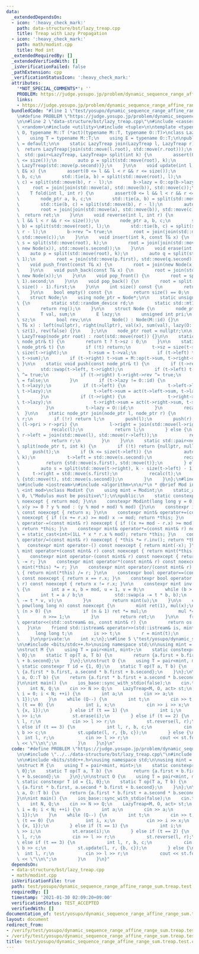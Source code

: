 ```yaml
---
data:
  _extendedDependsOn:
  - icon: ':heavy_check_mark:'
    path: data-structure/bst/lazy_treap.cpp
    title: Treap with Lazy Propagation
  - icon: ':heavy_check_mark:'
    path: math/modint.cpp
    title: Mod int
  _extendedRequiredBy: []
  _extendedVerifiedWith: []
  _isVerificationFailed: false
  _pathExtension: cpp
  _verificationStatusIcon: ':heavy_check_mark:'
  attributes:
    '*NOT_SPECIAL_COMMENTS*': ''
    PROBLEM: https://judge.yosupo.jp/problem/dynamic_sequence_range_affine_range_sum
    links:
    - https://judge.yosupo.jp/problem/dynamic_sequence_range_affine_range_sum
  bundledCode: "#line 1 \"test/yosupo/dynamic_sequence_range_affine_range_sum.treap.test.cpp\"\
    \n#define PROBLEM \"https://judge.yosupo.jp/problem/dynamic_sequence_range_affine_range_sum\"\
    \n\n#line 2 \"data-structure/bst/lazy_treap.cpp\"\n#include <cassert>\n#include\
    \ <random>\n#include <utility>\n#include <tuple>\n\ntemplate <typename M, typename\
    \ O, typename M::T (*act)(typename M::T, typename O::T)>\nclass LazyTreap {\n\
    \    using T = typename M::T;\n    using E = typename O::T;\n\npublic:\n    LazyTreap()\
    \ = default;\n\n    static LazyTreap join(LazyTreap l, LazyTreap r) {\n      \
    \  return LazyTreap(join(std::move(l.root), std::move(r.root)));\n    }\n\n  \
    \  std::pair<LazyTreap, LazyTreap> split(int k) {\n        assert(0 <= k && k\
    \ <= size());\n        auto p = split(std::move(root), k);\n        return {LazyTreap(std::move(p.first)),\
    \ LazyTreap(std::move(p.second))};\n    }\n\n    void update(int l, int r, const\
    \ E& x) {\n        assert(0 <= l && l < r && r <= size());\n        node_ptr a,\
    \ b, c;\n        std::tie(a, b) = split(std::move(root), l);\n        std::tie(b,\
    \ c) = split(std::move(b), r - l);\n        b->lazy = O::op(b->lazy, x);\n   \
    \     root = join(join(std::move(a), std::move(b)), std::move(c));\n    }\n\n\
    \    T fold(int l, int r) {\n        assert(0 <= l && l < r && r <= size());\n\
    \        node_ptr a, b, c;\n        std::tie(a, b) = split(std::move(root), l);\n\
    \        std::tie(b, c) = split(std::move(b), r - l);\n        auto ret = b->sum;\n\
    \        root = join(join(std::move(a), std::move(b)), std::move(c));\n      \
    \  return ret;\n    }\n\n    void reverse(int l, int r) {\n        assert(0 <=\
    \ l && l < r && r <= size());\n        node_ptr a, b, c;\n        std::tie(a,\
    \ b) = split(std::move(root), l);\n        std::tie(b, c) = split(std::move(b),\
    \ r - l);\n        b->rev ^= true;\n        root = join(join(std::move(a), std::move(b)),\
    \ std::move(c));\n    }\n\n    void insert(int k, const T& x) {\n        auto\
    \ s = split(std::move(root), k);\n        root = join(join(std::move(s.first),\
    \ new Node(x)), std::move(s.second));\n    }\n\n    void erase(int k) {\n    \
    \    auto p = split(std::move(root), k);\n        auto q = split(std::move(p.second),\
    \ 1);\n        root = join(std::move(p.first), std::move(q.second));\n    }\n\n\
    \    void push_front(const T& x) {\n        root = join(new Node(x), std::move(root));\n\
    \    }\n\n    void push_back(const T& x) {\n        root = join(std::move(root),\
    \ new Node(x));\n    }\n\n    void pop_front() {\n        root = split(std::move(root),\
    \ 1).second;\n    }\n\n    void pop_back() {\n        root = split(std::move(root),\
    \ size() - 1).first;\n    }\n\n    int size() const {\n        return size(root);\n\
    \    }\n\n    bool empty() const {\n        return size() == 0;\n    }\n\nprivate:\n\
    \    struct Node;\n    using node_ptr = Node*;\n\n    static unsigned int rand()\
    \ {\n        static std::random_device rd;\n        static std::mt19937 rng(rd());\n\
    \        return rng();\n    }\n\n    struct Node {\n        node_ptr left, right;\n\
    \        T val, sum;\n        E lazy;\n        unsigned int pri;\n        int\
    \ sz;\n        bool rev;\n\n        Node() : Node(M::id) {}\n        Node(const\
    \ T& x) : left(nullptr), right(nullptr), val(x), sum(val), lazy(O::id), pri(rand()),\
    \ sz(1), rev(false) {}\n    };\n\n    node_ptr root = nullptr;\n\n    explicit\
    \ LazyTreap(node_ptr root) : root(std::move(root)) {}\n\n    static int size(const\
    \ node_ptr& t) {\n        return t ? t->sz : 0;\n    }\n\n    static void recalc(const\
    \ node_ptr& t) {\n        if (!t) return;\n        t->sz = size(t->left) + 1 +\
    \ size(t->right);\n        t->sum = t->val;\n        if (t->left) t->sum = M::op(t->left->sum,\
    \ t->sum);\n        if (t->right) t->sum = M::op(t->sum, t->right->sum);\n   \
    \ }\n\n    static void push(const node_ptr& t) {\n        if (t->rev) {\n    \
    \        std::swap(t->left, t->right);\n            if (t->left) t->left->rev\
    \ ^= true;\n            if (t->right) t->right->rev ^= true;\n            t->rev\
    \ = false;\n        }\n        if (t->lazy != O::id) {\n            t->val = act(t->val,\
    \ t->lazy);\n            if (t->left) {\n                t->left->lazy = O::op(t->left->lazy,\
    \ t->lazy);\n                t->left->sum = act(t->left->sum, t->lazy);\n    \
    \        }\n            if (t->right) {\n                t->right->lazy = O::op(t->right->lazy,\
    \ t->lazy);\n                t->right->sum = act(t->right->sum, t->lazy);\n  \
    \          }\n            t->lazy = O::id;\n        }\n        recalc(t);\n  \
    \  }\n\n    static node_ptr join(node_ptr l, node_ptr r) {\n        if (!l) return\
    \ r;\n        if (!r) return l;\n        push(l);\n        push(r);\n        if\
    \ (l->pri > r->pri) {\n            l->right = join(std::move(l->right), std::move(r));\n\
    \            recalc(l);\n            return l;\n        } else {\n           \
    \ r->left = join(std::move(l), std::move(r->left));\n            recalc(r);\n\
    \            return r;\n        }\n    }\n\n    static std::pair<node_ptr, node_ptr>\
    \ split(node_ptr t, int k) {\n        if (!t) return {nullptr, nullptr};\n   \
    \     push(t);\n        if (k <= size(t->left)) {\n            auto s = split(std::move(t->left),\
    \ k);\n            t->left = std::move(s.second);\n            recalc(t);\n  \
    \          return {std::move(s.first), std::move(t)};\n        } else {\n    \
    \        auto s = split(std::move(t->right), k - size(t->left) - 1);\n       \
    \     t->right = std::move(s.first);\n            recalc(t);\n            return\
    \ {std::move(t), std::move(s.second)};\n        }\n    }\n};\n#line 2 \"math/modint.cpp\"\
    \n#include <iostream>\n#include <algorithm>\n\n/*\n * @brief Mod int\n */\ntemplate\
    \ <int mod>\nclass Modint {\n    using mint = Modint;\n    static_assert(mod >\
    \ 0, \"Modulus must be positive\");\n\npublic:\n    static constexpr int get_mod()\
    \ noexcept { return mod; }\n\n    constexpr Modint(long long y = 0) noexcept :\
    \ x(y >= 0 ? y % mod : (y % mod + mod) % mod) {}\n\n    constexpr int value()\
    \ const noexcept { return x; }\n\n    constexpr mint& operator+=(const mint& r)\
    \ noexcept { if ((x += r.x) >= mod) x -= mod; return *this; }\n    constexpr mint&\
    \ operator-=(const mint& r) noexcept { if ((x += mod - r.x) >= mod) x -= mod;\
    \ return *this; }\n    constexpr mint& operator*=(const mint& r) noexcept { x\
    \ = static_cast<int>(1LL * x * r.x % mod); return *this; }\n    constexpr mint&\
    \ operator/=(const mint& r) noexcept { *this *= r.inv(); return *this; }\n\n \
    \   constexpr mint operator-() const noexcept { return mint(-x); }\n\n    constexpr\
    \ mint operator+(const mint& r) const noexcept { return mint(*this) += r; }\n\
    \    constexpr mint operator-(const mint& r) const noexcept { return mint(*this)\
    \ -= r; }\n    constexpr mint operator*(const mint& r) const noexcept { return\
    \ mint(*this) *= r; }\n    constexpr mint operator/(const mint& r) const noexcept\
    \ { return mint(*this) /= r; }\n\n    constexpr bool operator==(const mint& r)\
    \ const noexcept { return x == r.x; }\n    constexpr bool operator!=(const mint&\
    \ r) const noexcept { return x != r.x; }\n\n    constexpr mint inv() const noexcept\
    \ {\n        int a = x, b = mod, u = 1, v = 0;\n        while (b > 0) {\n    \
    \        int t = a / b;\n            std::swap(a -= t * b, b);\n            std::swap(u\
    \ -= t * v, v);\n        }\n        return mint(u);\n    }\n\n    constexpr mint\
    \ pow(long long n) const noexcept {\n        mint ret(1), mul(x);\n        while\
    \ (n > 0) {\n            if (n & 1) ret *= mul;\n            mul *= mul;\n   \
    \         n >>= 1;\n        }\n        return ret;\n    }\n\n    friend std::ostream&\
    \ operator<<(std::ostream& os, const mint& r) {\n        return os << r.x;\n \
    \   }\n\n    friend std::istream& operator>>(std::istream& is, mint& r) {\n  \
    \      long long t;\n        is >> t;\n        r = mint(t);\n        return is;\n\
    \    }\n\nprivate:\n    int x;\n};\n#line 5 \"test/yosupo/dynamic_sequence_range_affine_range_sum.treap.test.cpp\"\
    \n\n#include <bits/stdc++.h>\nusing namespace std;\n\nusing mint = Modint<998244353>;\n\
    \nstruct M {\n    using T = pair<mint, mint>;\n    static constexpr T id = {0,\
    \ 0};\n    static T op(T a, T b) {\n        return {a.first + b.first, a.second\
    \ + b.second};\n    }\n};\n\nstruct O {\n    using T = pair<mint, mint>;\n   \
    \ static constexpr T id = {1, 0};\n    static T op(T a, T b) {\n        return\
    \ {a.first * b.first, a.second * b.first + b.second};\n    }\n};\n\nM::T act(M::T\
    \ a, O::T b) {\n    return {a.first * b.first + a.second * b.second, a.second};\n\
    }\n\nint main() {\n    ios_base::sync_with_stdio(false);\n    cin.tie(0);\n\n\
    \    int N, Q;\n    cin >> N >> Q;\n    LazyTreap<M, O, act> st;\n    for (int\
    \ i = 0; i < N; ++i) {\n        int a;\n        cin >> a;\n        st.push_back({a,\
    \ 1});\n    }\n    while (Q--) {\n        int t;\n        cin >> t;\n        if\
    \ (t == 0) {\n            int i, x;\n            cin >> i >> x;\n            st.insert(i,\
    \ {x, 1});\n        } else if (t == 1) {\n            int i;\n            cin\
    \ >> i;\n            st.erase(i);\n        } else if (t == 2) {\n            int\
    \ l, r;\n            cin >> l >> r;\n            st.reverse(l, r);\n        }\
    \ else if (t == 3) {\n            int l, r, b, c;\n            cin >> l >> r >>\
    \ b >> c;\n            st.update(l, r, {b, c});\n        } else {\n          \
    \  int l, r;\n            cin >> l >> r;\n            cout << st.fold(l, r).first\
    \ << \"\\n\";\n        }\n    }\n}\n"
  code: "#define PROBLEM \"https://judge.yosupo.jp/problem/dynamic_sequence_range_affine_range_sum\"\
    \n\n#include \"../../data-structure/bst/lazy_treap.cpp\"\n#include \"../../math/modint.cpp\"\
    \n\n#include <bits/stdc++.h>\nusing namespace std;\n\nusing mint = Modint<998244353>;\n\
    \nstruct M {\n    using T = pair<mint, mint>;\n    static constexpr T id = {0,\
    \ 0};\n    static T op(T a, T b) {\n        return {a.first + b.first, a.second\
    \ + b.second};\n    }\n};\n\nstruct O {\n    using T = pair<mint, mint>;\n   \
    \ static constexpr T id = {1, 0};\n    static T op(T a, T b) {\n        return\
    \ {a.first * b.first, a.second * b.first + b.second};\n    }\n};\n\nM::T act(M::T\
    \ a, O::T b) {\n    return {a.first * b.first + a.second * b.second, a.second};\n\
    }\n\nint main() {\n    ios_base::sync_with_stdio(false);\n    cin.tie(0);\n\n\
    \    int N, Q;\n    cin >> N >> Q;\n    LazyTreap<M, O, act> st;\n    for (int\
    \ i = 0; i < N; ++i) {\n        int a;\n        cin >> a;\n        st.push_back({a,\
    \ 1});\n    }\n    while (Q--) {\n        int t;\n        cin >> t;\n        if\
    \ (t == 0) {\n            int i, x;\n            cin >> i >> x;\n            st.insert(i,\
    \ {x, 1});\n        } else if (t == 1) {\n            int i;\n            cin\
    \ >> i;\n            st.erase(i);\n        } else if (t == 2) {\n            int\
    \ l, r;\n            cin >> l >> r;\n            st.reverse(l, r);\n        }\
    \ else if (t == 3) {\n            int l, r, b, c;\n            cin >> l >> r >>\
    \ b >> c;\n            st.update(l, r, {b, c});\n        } else {\n          \
    \  int l, r;\n            cin >> l >> r;\n            cout << st.fold(l, r).first\
    \ << \"\\n\";\n        }\n    }\n}"
  dependsOn:
  - data-structure/bst/lazy_treap.cpp
  - math/modint.cpp
  isVerificationFile: true
  path: test/yosupo/dynamic_sequence_range_affine_range_sum.treap.test.cpp
  requiredBy: []
  timestamp: '2021-01-30 02:09:20+09:00'
  verificationStatus: TEST_ACCEPTED
  verifiedWith: []
documentation_of: test/yosupo/dynamic_sequence_range_affine_range_sum.treap.test.cpp
layout: document
redirect_from:
- /verify/test/yosupo/dynamic_sequence_range_affine_range_sum.treap.test.cpp
- /verify/test/yosupo/dynamic_sequence_range_affine_range_sum.treap.test.cpp.html
title: test/yosupo/dynamic_sequence_range_affine_range_sum.treap.test.cpp
---
```

